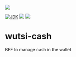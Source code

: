 [![](https://github.com/wutsi/wutsi-cash-bff/actions/workflows/master.yml/badge.svg)](https://github.com/wutsi/wutsi-cash-bff/actions/workflows/master.yml)

[![JDK](https://img.shields.io/badge/jdk-11-brightgreen.svg)](https://jdk.java.net/11/)
[![](https://img.shields.io/badge/maven-3.6-brightgreen.svg)](https://maven.apache.org/download.cgi)
![](https://img.shields.io/badge/language-kotlin-blue.svg)

# wutsi-cash
BFF to manage cash in the wallet
